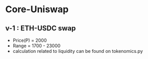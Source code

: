 # Core-Uniswap

## v-1 : ETH-USDC swap

- Price(P) = 2000
- Range = 1700 - 23000
- calculation related to liquidity can be found on tokenomics.py

